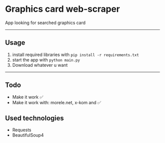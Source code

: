 
<h1>Graphics card web-scraper</h1>
App looking for searched graphics card
<hr>
<h2>Usage</h2>
<ol>
<li>install required libraries with <code>pip install -r requirements.txt</code></li>
<li>start the app with <code>python main.py</code></li>
<li>Download whatever u want</li>
</ol>
<hr>
<h2>Todo</h2>
<ul>
<li>Make it work ✅</li>
<li>Make it work with: morele.net, x-kom and ✅</li>
</ul>
<h2>Used technologies</h2>
<ul>
<li>Requests</li>
<li>BeautifulSoup4</li>
</ul>
